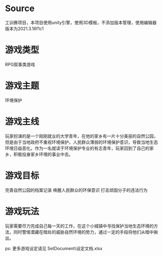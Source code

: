 # Source
工训赛项目，本项目使用unity引擎，使用3D模板，不添加版本管理，使用编辑器版本为2021.3.16f1c1

# 游戏类型
RPG叙事类游戏

# 游戏主题
环境保护

# 游戏主线
玩家扮演的是一个刚刚就业的大学青年，在他的家乡有一片十分美丽的自然公园，但是由于当地政府不重视环境保护，人民群众薄弱的环境保护意识，导致当地生态环境日益恶化。作为一名就读于环境保护专业的有志青年，玩家回到了自己的家乡，积极投身家乡环境的事业中去。

# 游戏目标
完善自然公园的档案记录
唤醒人民群众的环保意识
打击顽固分子的违法行为

# 游戏玩法
玩家需要尽力完成自己每一天的工作，在这个小城镇中寻找保护当地生态环境的方法，同时警惕潜藏在暗处的威胁自然环境的势力，通过一定的手段将他们从暗中揪出。

ps: 更多游戏设定请见 SetDocument\设定文档.xlsx
